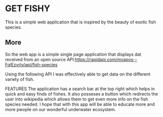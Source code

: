# GET FISHY
This is a simple web application that is inspired by the beauty of exotic fish species.

## More
So the web app is a simple single page  application that displays dat received from an open source API:https://rapidapi.com/myapos--FqlEzvrlv/api/fish-species

Using the following API I was effectively able to get data on the different variety of fish.

FEATURES
The application has a search bar at the top right which helps in quick and easy finds of fishes.
It also posseses a button which redirects the user into wikipedia which allows them to get even more info on the fish species needed.
I hope that with this app will be able to educate more and more pwople on our wonderful underwater ecosystem.
